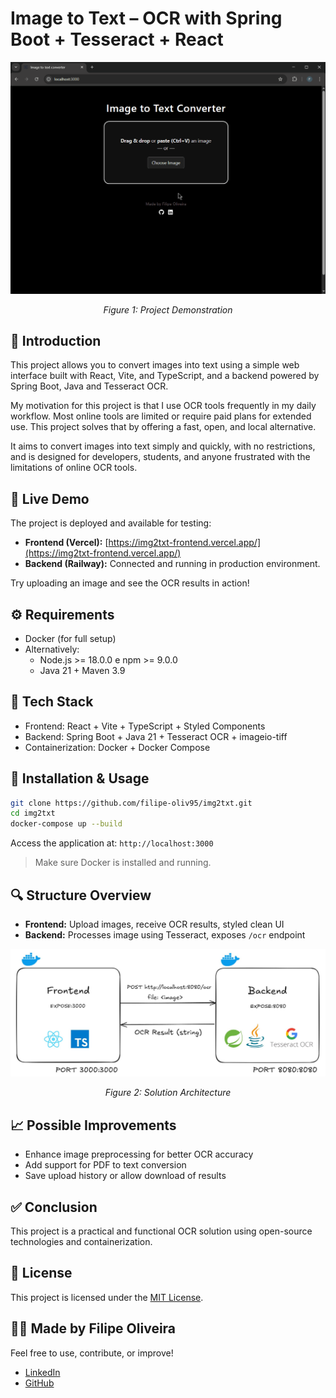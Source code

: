 # Image to Text – OCR with Spring Boot + Tesseract + React

<div align="center">
  <img src="/assets/usage.gif" alt="Project Demo" width="800"/>
  <p><em>Figure 1: Project Demonstration</em></p>
</div>

## 📌 Introduction
This project allows you to convert images into text using a simple web interface built with React, Vite, and TypeScript, and a backend powered by Spring Boot, Java and Tesseract OCR.

My motivation for this project is that I use OCR tools frequently in my daily workflow. Most online tools are limited or require paid plans for extended use. This project solves that by offering a fast, open, and local alternative.

It aims to convert images into text simply and quickly, with no restrictions, and is designed for developers, students, and anyone frustrated with the limitations of online OCR tools.

## 🚀 Live Demo
The project is deployed and available for testing:

- **Frontend (Vercel):** [https://img2txt-frontend.vercel.app/](https://img2txt-frontend.vercel.app/)
- **Backend (Railway):** Connected and running in production environment.

Try uploading an image and see the OCR results in action!

## ⚙️ Requirements
- Docker (for full setup)
- Alternatively:
  - Node.js >= 18.0.0 e npm >= 9.0.0
  - Java 21 + Maven 3.9

## 🧰 Tech Stack
- Frontend: React + Vite + TypeScript + Styled Components
- Backend: Spring Boot + Java 21 + Tesseract OCR + imageio-tiff
- Containerization: Docker + Docker Compose

## 🐳 Installation & Usage
```bash
git clone https://github.com/filipe-oliv95/img2txt.git
cd img2txt
docker-compose up --build
```
Access the application at: `http://localhost:3000`

> Make sure Docker is installed and running.

## 🔍 Structure Overview
- **Frontend:** Upload images, receive OCR results, styled clean UI
- **Backend:** Processes image using Tesseract, exposes `/ocr` endpoint

<div align="center">
  <img src="/assets/system_design.JPG" alt="System Design" width="800"/>
  <p><em>Figure 2: Solution Architecture</em></p>
</div>

## 📈 Possible Improvements
- Enhance image preprocessing for better OCR accuracy
- Add support for PDF to text conversion
- Save upload history or allow download of results

## ✅ Conclusion
This project is a practical and functional OCR solution using open-source technologies and containerization.

## 🪪 License
This project is licensed under the [MIT License](./LICENSE).

## 👨‍💻 Made by Filipe Oliveira
Feel free to use, contribute, or improve!

- [LinkedIn](https://www.linkedin.com/in/filipe-oliv95/)
- [GitHub](https://github.com/filipe-oliv95/)
